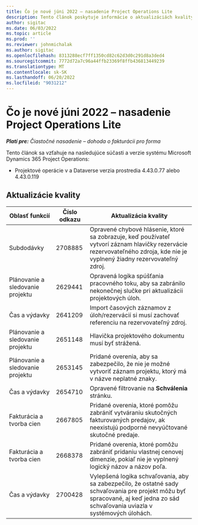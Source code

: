 ```yaml
---
title: Čo je nové júni 2022 – nasadenie Project Operations Lite
description: Tento článok poskytuje informácie o aktualizáciách kvality, ktoré sú k dispozícii vo vydaní spoločnosti Microsoft z júna 2022 Dynamics 365 Project Operations lite nasadenie.
author: sigitac
ms.date: 06/03/2022
ms.topic: article
ms.prod: ''
ms.reviewer: johnmichalak
ms.author: sigitac
ms.openlocfilehash: 8313288ecf7ff1350cd82c62d3d0c291d8a3ded4
ms.sourcegitcommit: 7772d72a7c96a44ffb23369f8ffb436813449239
ms.translationtype: MT
ms.contentlocale: sk-SK
ms.lasthandoff: 06/20/2022
ms.locfileid: "9031212"
---
```

# <a name="whats-new-june-2022---project-operations-lite-deployment"></a>Čo je nové júni 2022 – nasadenie Project Operations Lite

_**Platí pre:** Čiastočné nasadenie – dohoda o fakturácii pro forma_

Tento článok sa vzťahuje na nasledujúce súčasti a verzie systému Microsoft Dynamics 365 Project Operations:

- Projektové operácie v a Dataverse verzia prostredia 4.43.0.77 alebo 4.43.0.119

## <a name="quality-updates"></a>Aktualizácie kvality

| Oblasť funkcií | Číslo odkazu | Aktualizácia kvality |
| --- | --- | --- |
| Subdodávky | 2708885 | Opravené chybové hlásenie, ktoré sa zobrazuje, keď používateľ vytvorí záznam hlavičky rezervácie rezervovateľného zdroja, kde nie je vyplnený žiadny rezervovateľný zdroj. |
| Plánovanie a sledovanie projektu | 2629441 | Opravená logika spúšťania pracovného toku, aby sa zabránilo nekonečnej slučke pri aktualizácii projektových úloh. |
| Čas a výdavky | 2641209 | Import časových záznamov z úloh/rezervácií si musí zachovať referenciu na rezervovateľný zdroj. |
| Plánovanie a sledovanie projektu | 2651148 | Hlavička projektového dokumentu musí byť strážená.|
| Plánovanie a sledovanie projektu | 2653145 | Pridané overenia, aby sa zabezpečilo, že nie je možné vytvoriť záznam projektu, ktorý má v názve neplatné znaky. |
| Čas a výdavky | 2654710 | Opravené filtrovanie na **Schválenia** stránku. |
| Fakturácia a tvorba cien | 2667805 | Pridané overenia, ktoré pomôžu zabrániť vytváraniu skutočných fakturovaných predajov, ak neexistujú podporné nevyúčtované skutočné predaje. |
| Fakturácia a tvorba cien | 2668378 | Pridané overenia, ktoré pomôžu zabrániť pridaniu vlastnej cenovej dimenzie, pokiaľ nie je vyplnený logický názov a názov poľa. |
| Čas a výdavky | 2700428 | Vylepšená logika schvaľovania, aby sa zabezpečilo, že ostatné sady schvaľovania pre projekt môžu byť spracované, aj keď jedna zo sád schvaľovania uviazla v systémových úlohách. |
